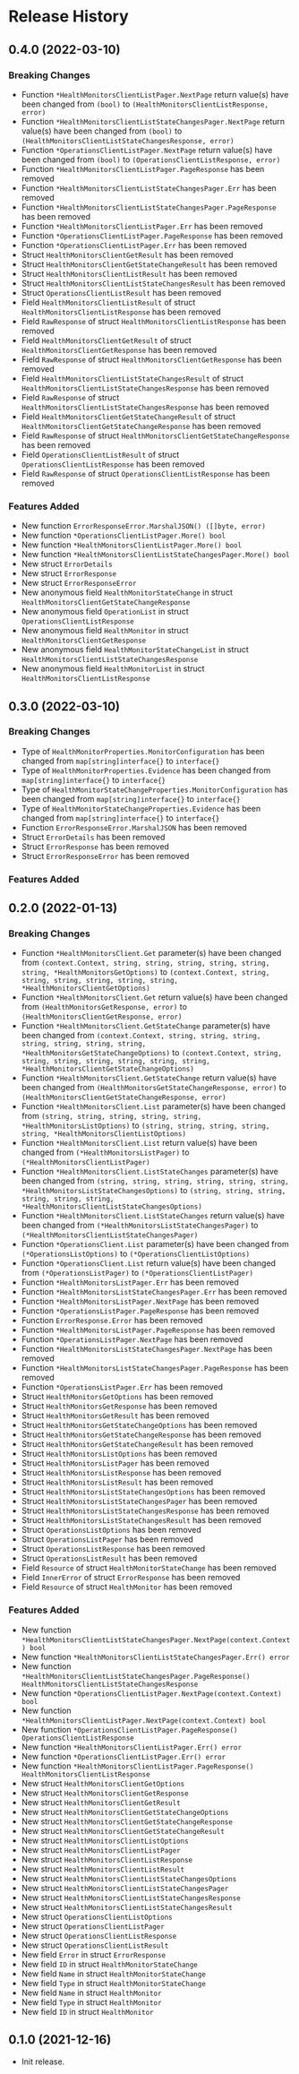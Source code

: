 # Release History

## 0.4.0 (2022-03-10)
### Breaking Changes

- Function `*HealthMonitorsClientListPager.NextPage` return value(s) have been changed from `(bool)` to `(HealthMonitorsClientListResponse, error)`
- Function `*HealthMonitorsClientListStateChangesPager.NextPage` return value(s) have been changed from `(bool)` to `(HealthMonitorsClientListStateChangesResponse, error)`
- Function `*OperationsClientListPager.NextPage` return value(s) have been changed from `(bool)` to `(OperationsClientListResponse, error)`
- Function `*HealthMonitorsClientListPager.PageResponse` has been removed
- Function `*HealthMonitorsClientListStateChangesPager.Err` has been removed
- Function `*HealthMonitorsClientListStateChangesPager.PageResponse` has been removed
- Function `*HealthMonitorsClientListPager.Err` has been removed
- Function `*OperationsClientListPager.PageResponse` has been removed
- Function `*OperationsClientListPager.Err` has been removed
- Struct `HealthMonitorsClientGetResult` has been removed
- Struct `HealthMonitorsClientGetStateChangeResult` has been removed
- Struct `HealthMonitorsClientListResult` has been removed
- Struct `HealthMonitorsClientListStateChangesResult` has been removed
- Struct `OperationsClientListResult` has been removed
- Field `HealthMonitorsClientListResult` of struct `HealthMonitorsClientListResponse` has been removed
- Field `RawResponse` of struct `HealthMonitorsClientListResponse` has been removed
- Field `HealthMonitorsClientGetResult` of struct `HealthMonitorsClientGetResponse` has been removed
- Field `RawResponse` of struct `HealthMonitorsClientGetResponse` has been removed
- Field `HealthMonitorsClientListStateChangesResult` of struct `HealthMonitorsClientListStateChangesResponse` has been removed
- Field `RawResponse` of struct `HealthMonitorsClientListStateChangesResponse` has been removed
- Field `HealthMonitorsClientGetStateChangeResult` of struct `HealthMonitorsClientGetStateChangeResponse` has been removed
- Field `RawResponse` of struct `HealthMonitorsClientGetStateChangeResponse` has been removed
- Field `OperationsClientListResult` of struct `OperationsClientListResponse` has been removed
- Field `RawResponse` of struct `OperationsClientListResponse` has been removed

### Features Added

- New function `ErrorResponseError.MarshalJSON() ([]byte, error)`
- New function `*OperationsClientListPager.More() bool`
- New function `*HealthMonitorsClientListPager.More() bool`
- New function `*HealthMonitorsClientListStateChangesPager.More() bool`
- New struct `ErrorDetails`
- New struct `ErrorResponse`
- New struct `ErrorResponseError`
- New anonymous field `HealthMonitorStateChange` in struct `HealthMonitorsClientGetStateChangeResponse`
- New anonymous field `OperationList` in struct `OperationsClientListResponse`
- New anonymous field `HealthMonitor` in struct `HealthMonitorsClientGetResponse`
- New anonymous field `HealthMonitorStateChangeList` in struct `HealthMonitorsClientListStateChangesResponse`
- New anonymous field `HealthMonitorList` in struct `HealthMonitorsClientListResponse`


## 0.3.0 (2022-03-10)
### Breaking Changes

- Type of `HealthMonitorProperties.MonitorConfiguration` has been changed from `map[string]interface{}` to `interface{}`
- Type of `HealthMonitorProperties.Evidence` has been changed from `map[string]interface{}` to `interface{}`
- Type of `HealthMonitorStateChangeProperties.MonitorConfiguration` has been changed from `map[string]interface{}` to `interface{}`
- Type of `HealthMonitorStateChangeProperties.Evidence` has been changed from `map[string]interface{}` to `interface{}`
- Function `ErrorResponseError.MarshalJSON` has been removed
- Struct `ErrorDetails` has been removed
- Struct `ErrorResponse` has been removed
- Struct `ErrorResponseError` has been removed

### Features Added



## 0.2.0 (2022-01-13)
### Breaking Changes

- Function `*HealthMonitorsClient.Get` parameter(s) have been changed from `(context.Context, string, string, string, string, string, string, *HealthMonitorsGetOptions)` to `(context.Context, string, string, string, string, string, string, *HealthMonitorsClientGetOptions)`
- Function `*HealthMonitorsClient.Get` return value(s) have been changed from `(HealthMonitorsGetResponse, error)` to `(HealthMonitorsClientGetResponse, error)`
- Function `*HealthMonitorsClient.GetStateChange` parameter(s) have been changed from `(context.Context, string, string, string, string, string, string, string, *HealthMonitorsGetStateChangeOptions)` to `(context.Context, string, string, string, string, string, string, string, *HealthMonitorsClientGetStateChangeOptions)`
- Function `*HealthMonitorsClient.GetStateChange` return value(s) have been changed from `(HealthMonitorsGetStateChangeResponse, error)` to `(HealthMonitorsClientGetStateChangeResponse, error)`
- Function `*HealthMonitorsClient.List` parameter(s) have been changed from `(string, string, string, string, string, *HealthMonitorsListOptions)` to `(string, string, string, string, string, *HealthMonitorsClientListOptions)`
- Function `*HealthMonitorsClient.List` return value(s) have been changed from `(*HealthMonitorsListPager)` to `(*HealthMonitorsClientListPager)`
- Function `*HealthMonitorsClient.ListStateChanges` parameter(s) have been changed from `(string, string, string, string, string, string, *HealthMonitorsListStateChangesOptions)` to `(string, string, string, string, string, string, *HealthMonitorsClientListStateChangesOptions)`
- Function `*HealthMonitorsClient.ListStateChanges` return value(s) have been changed from `(*HealthMonitorsListStateChangesPager)` to `(*HealthMonitorsClientListStateChangesPager)`
- Function `*OperationsClient.List` parameter(s) have been changed from `(*OperationsListOptions)` to `(*OperationsClientListOptions)`
- Function `*OperationsClient.List` return value(s) have been changed from `(*OperationsListPager)` to `(*OperationsClientListPager)`
- Function `*HealthMonitorsListPager.Err` has been removed
- Function `*HealthMonitorsListStateChangesPager.Err` has been removed
- Function `*HealthMonitorsListPager.NextPage` has been removed
- Function `*OperationsListPager.PageResponse` has been removed
- Function `ErrorResponse.Error` has been removed
- Function `*HealthMonitorsListPager.PageResponse` has been removed
- Function `*OperationsListPager.NextPage` has been removed
- Function `*HealthMonitorsListStateChangesPager.NextPage` has been removed
- Function `*HealthMonitorsListStateChangesPager.PageResponse` has been removed
- Function `*OperationsListPager.Err` has been removed
- Struct `HealthMonitorsGetOptions` has been removed
- Struct `HealthMonitorsGetResponse` has been removed
- Struct `HealthMonitorsGetResult` has been removed
- Struct `HealthMonitorsGetStateChangeOptions` has been removed
- Struct `HealthMonitorsGetStateChangeResponse` has been removed
- Struct `HealthMonitorsGetStateChangeResult` has been removed
- Struct `HealthMonitorsListOptions` has been removed
- Struct `HealthMonitorsListPager` has been removed
- Struct `HealthMonitorsListResponse` has been removed
- Struct `HealthMonitorsListResult` has been removed
- Struct `HealthMonitorsListStateChangesOptions` has been removed
- Struct `HealthMonitorsListStateChangesPager` has been removed
- Struct `HealthMonitorsListStateChangesResponse` has been removed
- Struct `HealthMonitorsListStateChangesResult` has been removed
- Struct `OperationsListOptions` has been removed
- Struct `OperationsListPager` has been removed
- Struct `OperationsListResponse` has been removed
- Struct `OperationsListResult` has been removed
- Field `Resource` of struct `HealthMonitorStateChange` has been removed
- Field `InnerError` of struct `ErrorResponse` has been removed
- Field `Resource` of struct `HealthMonitor` has been removed

### Features Added

- New function `*HealthMonitorsClientListStateChangesPager.NextPage(context.Context) bool`
- New function `*HealthMonitorsClientListStateChangesPager.Err() error`
- New function `*HealthMonitorsClientListStateChangesPager.PageResponse() HealthMonitorsClientListStateChangesResponse`
- New function `*OperationsClientListPager.NextPage(context.Context) bool`
- New function `*HealthMonitorsClientListPager.NextPage(context.Context) bool`
- New function `*OperationsClientListPager.PageResponse() OperationsClientListResponse`
- New function `*HealthMonitorsClientListPager.Err() error`
- New function `*OperationsClientListPager.Err() error`
- New function `*HealthMonitorsClientListPager.PageResponse() HealthMonitorsClientListResponse`
- New struct `HealthMonitorsClientGetOptions`
- New struct `HealthMonitorsClientGetResponse`
- New struct `HealthMonitorsClientGetResult`
- New struct `HealthMonitorsClientGetStateChangeOptions`
- New struct `HealthMonitorsClientGetStateChangeResponse`
- New struct `HealthMonitorsClientGetStateChangeResult`
- New struct `HealthMonitorsClientListOptions`
- New struct `HealthMonitorsClientListPager`
- New struct `HealthMonitorsClientListResponse`
- New struct `HealthMonitorsClientListResult`
- New struct `HealthMonitorsClientListStateChangesOptions`
- New struct `HealthMonitorsClientListStateChangesPager`
- New struct `HealthMonitorsClientListStateChangesResponse`
- New struct `HealthMonitorsClientListStateChangesResult`
- New struct `OperationsClientListOptions`
- New struct `OperationsClientListPager`
- New struct `OperationsClientListResponse`
- New struct `OperationsClientListResult`
- New field `Error` in struct `ErrorResponse`
- New field `ID` in struct `HealthMonitorStateChange`
- New field `Name` in struct `HealthMonitorStateChange`
- New field `Type` in struct `HealthMonitorStateChange`
- New field `Name` in struct `HealthMonitor`
- New field `Type` in struct `HealthMonitor`
- New field `ID` in struct `HealthMonitor`


## 0.1.0 (2021-12-16)

- Init release.
